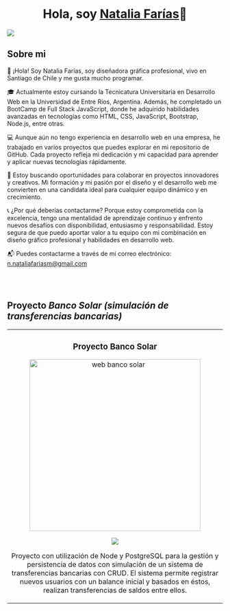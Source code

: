 <div align="center">
<h1 align="center">Hola, soy <a href="[https://www.linkedin.com/in/natalia-farias-graphicd]">Natalia Farías</a>👋</h1>
</div>
<img src="https://i.imgur.com/yjaUO0F.png">

## Sobre mi

👋 ¡Hola! Soy Natalia Farías, soy diseñadora gráfica profesional, vivo en Santiago de Chile y me gusta mucho programar.

🎓 Actualmente estoy cursando la Tecnicatura Universitaria en Desarrollo Web en la Universidad de Entre Ríos, Argentina. Además, he completado un BootCamp de Full Stack JavaScript, donde he adquirido habilidades avanzadas en tecnologías como HTML, CSS, JavaScript, Bootstrap, Node.js, entre otras.

💻 Aunque aún no tengo experiencia en desarrollo web en una empresa, he trabajado en varios proyectos que puedes explorar en mi repositorio de GitHub. Cada proyecto refleja mi dedicación y mi capacidad para aprender y aplicar nuevas tecnologías rápidamente.

🌟 Estoy buscando oportunidades para colaborar en proyectos innovadores y creativos. Mi formación y mi pasión por el diseño y el desarrollo web me convierten en una candidata ideal para cualquier equipo dinámico y en crecimiento.

📞 ¿Por qué deberías contactarme? Porque estoy comprometida con la excelencia, tengo una mentalidad de aprendizaje continuo y enfrento nuevos desafíos con disponibilidad, entusiasmo y responsabilidad. Estoy segura de que puedo aportar valor a tu equipo con mi combinación en diseño gráfico profesional y habilidades en desarrollo web.

📬 Puedes contactarme a través de mi correo electrónico:  n.nataliafariasm@gmail.com

<br>
<br>

## Proyecto *Banco Solar (simulación de transferencias bancarias)*
<table>
<tr>
<td width="50%">
<h3 align="center">Proyecto Banco Solar</h3>
<div align="center">
<a href="https://github.com/graphicdesignernatalia/banco_solar_natalia_farias" target="_blank"><img src="https://i.imgur.com/qdQ3CMD.png" width="400" alt="web banco solar"></a>
<p>
<a href="https://github.com/graphicdesignernatalia/banco_solar_natalia_farias" target="_blank">
<img src="https://img.shields.io/badge/CÓDIGO-ff9?style=for-the-badge&logo=github&logoColor=black">
</a>
</p>
<p>Proyecto con utilización de Node y PostgreSQL para la gestión y persistencia de datos con simulación de un sistema de
transferencias bancarias con CRUD. El sistema permite registrar nuevos usuarios con un balance inicial y basados en éstos,
realizan transferencias de saldos entre ellos.</p>
</div>
